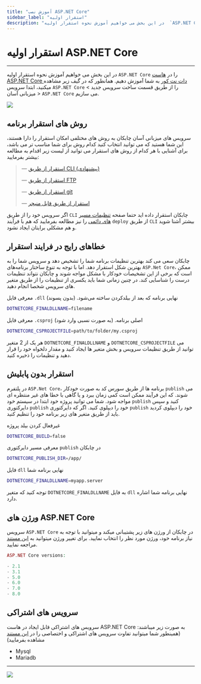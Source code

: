 ```yaml
---
title: "آموزش نصب ASP.NET Core"
sidebar_label: "استقرار اولیه"
description: "در این بخش می خواهیم آموزش نحوه استقرار اولیه  `ASP.NET Core` را در هاست ASP.NET Core دات نت کور به شما آموزش دهیم."
---
```


# استقرار اولیه ASP.NET Core
---

در این بخش می خواهیم آموزش نحوه استقرار اولیه  `ASP.NET Core` را در [هاست ASP.NET Core دات نت کور](https://chabokan.net/cloud-hosting/aspnet-core/) به شما آموزش دهیم.
همانطور که در گیف زیر مشاهده میکنید، ابتدا سرویس `ASP.NET Core` را از طریق قسمت ساخت سرویس جدید > میزبانی آسان > `ASP.NET Core` می سازیم.

![](https://s1.chabokan.net/docs/gifs/asp.net-core-install.gif)

## روش های استقرار برنامه

سرویس های میزبانی آسان چابکان به روش های مختلفی امکان استقرار را دارا هستند، این شما هستید که می توانید انتخاب کنید کدام روش برای شما مناسب تر می باشد، برای آشنایی با هر کدام از روش های استقرار می توانید از لیست زیر اقدام به مطالعه بیشتر بفرمایید:

> —  [استقرار از طریق CLI (پیشنهادی)](https://docs.chabokan.net/deploy/cli)
>
> —  [استقرار از طریق FTP](https://docs.chabokan.net/deploy/ftp/)
>
> —  [استقرار از طریق git](https://docs.chabokan.net/deploy/git/)
>
> —  [استقرار از طریق فایل منیجر](https://docs.chabokan.net/deploy/file-manager/)

اگر سرویس خود را از طریق `CLI` چابکان استقرار داده اید حتما صفحه [تنظیمات مسیر های دائمی](https://docs.chabokan.net/features/permanent-path/) را نیز مطالعه بفرمایید که هم با فرآیند `deploy` از طریق `CLI` بیشتر آشنا شوید و هم مشکلی برایتان ایجاد نشود.

## خطاهای رایج در فرایند استقرار

چابکان سعی می کند بهترین تنظیمات برنامه شما را تشخیص دهد و سرویس شما را به بهترین شکل استقرار دهد. اما با توجه به تنوع ساختار برنامه‌های `ASP.Net Core`، ممکن است که برخی از این تشخیصات خودکار با مشکل مواجه شوند و چابکان نتواند تنظیمات درست را شناسایی کند. در چنین زمانی شما باید یکسری از تنظیمات را از طریق متغیر های سرویس شخصا انجام دهید.

معرفی فایل `.dll` نهایی برنامه که بعد از بیلدکردن ساخته می‌شود. (بدون پسوند)

```bash
DOTNETCORE_FINALDLLNAME=filename
```

معرفی فایل `.csproj` اصلی برنامه. (به صورت نسبی وارد شود)

```bash
DOTNETCORE_CSPROJECTFILE=path/to/folder/my.csproj
```

هر یک از 2 متغیر `DOTNETCORE_FINALDLLNAME` و `DOTNETCORE_CSPROJECTFILE` می توانید از طریق تنظیمات سرویس و بخش متغیر ها ایجاد کنید و مقدار دلخواه خود را قرار دهید و تنظیمات را ذخیره کنید.

## استقرار بدون پابلیش

در پلتفرم `ASP.Net Core`، برنامه ها از طریق سورس کد به صورت خودکار `publish` می شوند. که این فرآیند ممکن است کمی زمان ببرد و یا گاهی با خطا های غیر منتظره ای مواجه شود. شما می توانید پروژه خود ابتدا در سیستم خود `publish` کنید و سپس دایرکتوری `publish` خود را دیپلوی کنید. اگر که دایرکتوری `publish` خود را دیپلوی کردید باید از طریق متغیر های زیر برنامه خود را تنظیم کنید.

غیرفعال کردن بیلد پروژه

```bash
DOTNETCORE_BUILD=false
```

معرفی مسیر دایرکتوری `publish` در چابکان

```bash
DOTNETCORE_PUBLISH_DIR=/app/
```

فایل `dll` نهایی برنامه شما

```bash
DOTNETCORE_FINALDLLNAME=myapp.server
```

توجه کنید که متغیر `DOTNETCORE_FINALDLLNAME` به فایل `dll` نهایی برنامه شما اشاره دارد.

## ورژن های ASP.NET Core

سرویس `ASP.NET Core` در چابکان از ورژن های زیر پشتیبانی میکند و میتوانید با توجه به نیاز برنامه خود، ورژن مورد نظر را انتخاب نمایید. برای تغییر ورژن میتوانید به [این مستند](https://docs.chabokan.net/simple-hosting/dotnetcore/more/#تغییر-ورژن-aspnet-core) مراجعه نمایید.

```php
ASP.NET Core versions:

- 2.1
- 3.1
- 5.0
- 6.0
- 7.0
- 8.0
```

## سرویس های اشتراکی

سرویس های اشتراکی قابل ایجاد در هاست ASP.NET Core به صورت زیر میباشند:(همینطور شما میتوانید تفاوت سرویس های اشتراکی و اختصاصی را در [این مستند](https://docs.chabokan.net/general-tips/share-db-vs-dedicated-db/) مشاهده بفرمایید)

- Mysql
- Mariadb

---
<a href="https://hub.chabokan.net/fa/services/create/dotnetcore" ><img src="https://s1.chabokan.net/docs/images/asp.net-banner.png" /></a>